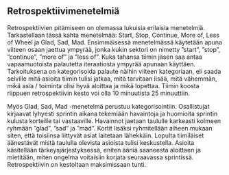 ## Retrospektiivimenetelmiä

Retrospektiivien pitämiseen on olemassa lukuisia erilaisia menetelmiä. Tarkastellaan tässä kahta menetelmää: Start, Stop, Continue, More of, Less of Wheel ja Glad, Sad, Mad. Ensimmäisessä menetelmässä käytetään apuna viiteen osaan jaettua ympyrää, jonka kukin sektori on nimetty ”start”, ”stop”, ”continue”, ”more of” ja ”less of”. Kuka tahansa tiimin jäsen saa antaa vapaamuotoista palautetta iteraatiosta ympyrää apunaan käyttäen. Tarkoituksena on kategorisoida palaute näihin viiteen kategoriaan, eli saada selville mitä asioita tiimin tulisi jatkaa, mitä tarvitaan lisää, mitä vähemmän, mikä asia / toiminta olisi hyvä aloittaa ja mikä lopettaa. Tiimin koosta riippuen retrospektiivin kesto voi olla 10 minuutista 25 minuuttiin.

Myös Glad, Sad, Mad -menetelmä perustuu kategorisointiin. Osallistujat kirjaavat lyhyesti sprintin aikana tekemiään havaintoja ja huomioita sprintin kulusta korteille tai vastaaville. Havainnot jaetaan taululle karkeasti kolmeen ryhmään ”glad”, ”sad” ja ”mad”. Kortit lisäksi ryhmitellään aiheen mukaan siten, että toisiinsa liittyvät asiat laitetaan lähekkäin. Lopulta tiimiläiset äänestävät mistä taululla olevista asioista tulisi keskustella. Asioita käsitellään tärkeysjärjestyksessä, eniten ääniä saaneesta aloittaen ja mietitään, miten ongelma voitaisiin korjata seuraavassa sprintissä. Retrospektiivin on kestoltaan maksimissaan tunti. 
